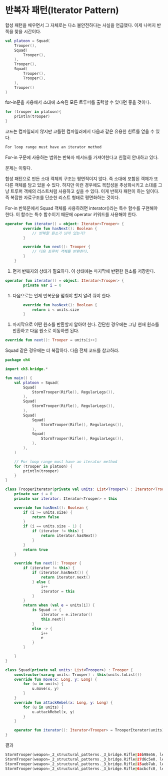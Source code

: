 # 반복자 패턴(Iterator Pattern)

합성 패턴을 배우면서 그 자체로는 다소 불안전하다는 사실을 언급했다. 이제 나머지 반쪽을 찾을 시간이다.

```kotlin
val platoon = Squad(
	Trooper(),
	Squad(
		Trooper(),
	),
	Trooper(),
	Squad(
		Trooper(),
		Trooper(),
	),
	Trooper()
)
```

for-in문을 사용해서 소대에 소속된 모든 트루퍼를  출력할 수 있다면 좋을 것이다.

```kotlin
for (trooper in platoon){
	println(trooper)
}
```

코드는 컴파일되지 않지만 코틀린 컴파일러에서 다음과 같은 유용한 힌트를 얻을 수 있다.

```kotlin
For loop range must have an iterator method
```

For-in 구문에 사용하는 범위는 반복자 메서드를 가져야한다고 친절히 안내하고 있다.

문제는 이렇다.

합성 패턴으로 만든 소대 객체의 구조는 평면적이지 않다. 즉 소대에 포함된 객체가 또 다른 객체를 담고 있을 수 있다. 하지만 이런 경우에도 복잡성을 추상화시키고 소대를 그냥 트루퍼 객체의 리스트처럼 사용하고 싶을 수 있다. 이게 반복자 패턴이 하는 일이다. 즉 복잡한 자료구조를 단순한 리스트 형태로 평면화하는 것이다.

For-in 반복문에서 Squad 객체를 사용하려면 interator()라는 특수 함수를 구현해야 한다. 이 함수는 특수 함수이기 때문에 operator 키워드를 사용해야 한다.

```kotlin
operator fun iterator() = object: Iterator<Trooper> {
        override fun hasNext(): Boolean {
            // 반복할 원소가 남아 있는가?
        }

        override fun next(): Trooper {
            // 다음 트루퍼 객체를 반환한다.
        }
    }
```

1. 먼저 반복자의 상태가 필요하다. 이 상태에는 마지막에 반환한 원소를 저장한다.

```kotlin
operator fun iterator() = object: Iterator<Trooper> {
        private var i = 0

```

1. 다음으로는 언제 반복문을 멈춰야 할지 알려 줘야 한다.

```kotlin
        override fun hasNext(): Boolean {
            return i < units.size
        }
```

1. 마지막으로 어떤 원소를 반환할지 알아야 한다. 간단한 경우에는 그냥 현재 원소를 반환하고 다음 원소로 이동하면 된다.

```kotlin
override fun next(): Trooper = units[i++]
```

Squad 같은 경우에는 더 복잡하다. 다음 전체 코드를 참고하라.

```kotlin
package ch4

import ch3.bridge.*

fun main() {
    val platoon = Squad(
        Squad(
            StormTrooper(Rifle(), RegularLegs()),
        ),
        Squad(
            StormTrooper(Rifle(), RegularLegs()),
        ),
        Squad(
            Squad(
                StormTrooper(Rifle(), RegularLegs()),
            ),
            Squad(
                StormTrooper(Rifle(), RegularLegs()),
            ),
        ),
    )

    // For loop range must have an iterator method
    for (trooper in platoon) {
        println(trooper)
    }
}

class TrooperIterator(private val units: List<Trooper>) : Iterator<Trooper> {
    private var i = 0
    private var iterator: Iterator<Trooper> = this

    override fun hasNext(): Boolean {
        if (i >= units.size) {
            return false
        }
        if (i == units.size - 1) {
            if (iterator != this) {
                return iterator.hasNext()
            }
        }
        return true
    }

    override fun next(): Trooper {
        if (iterator != this) {
            if (iterator.hasNext()) {
                return iterator.next()
            } else {
                i++
                iterator = this
            }
        }
        return when (val e = units[i]) {
            is Squad -> {
                iterator = e.iterator()
                this.next()
            }
            else -> {
                i++
                e
            }
        }

    }
}

class Squad(private val units: List<Trooper>) : Trooper {
    constructor(vararg units: Trooper) : this(units.toList())
    override fun move(x: Long, y: Long) {
        for (u in units) {
            u.move(x, y)
        }
    }
    override fun attackRebel(x: Long, y: Long) {
        for (u in units) {
            u.attackRebel(x, y)
        }
    }

    operator fun iterator(): Iterator<Trooper> = TrooperIterator(units)
}
```

결과

```kotlin
StormTrooper(weapon=_2_structural_patterns._3_bridge.Rifle@16b98e56, legs=_2_structural_patterns._3_bridge.RegularLegs@7ef20235)
StormTrooper(weapon=_2_structural_patterns._3_bridge.Rifle@27d6c5e0, legs=_2_structural_patterns._3_bridge.RegularLegs@4f3f5b24)
StormTrooper(weapon=_2_structural_patterns._3_bridge.Rifle@15aeb7ab, legs=_2_structural_patterns._3_bridge.RegularLegs@7b23ec81)
StormTrooper(weapon=_2_structural_patterns._3_bridge.Rifle@6acbcfc0, legs=_2_structural_patterns._3_bridge.RegularLegs@5f184fc6)
```
